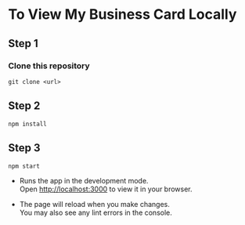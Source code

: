 # To View My Business Card Locally

## Step 1

### Clone this repository

    git clone <url>

## Step 2

    npm install

## Step 3

    npm start

-   Runs the app in the development mode.\
     Open [http://localhost:3000](http://localhost:3000) to view it in your browser.

-   The page will reload when you make changes.\
     You may also see any lint errors in the console.
